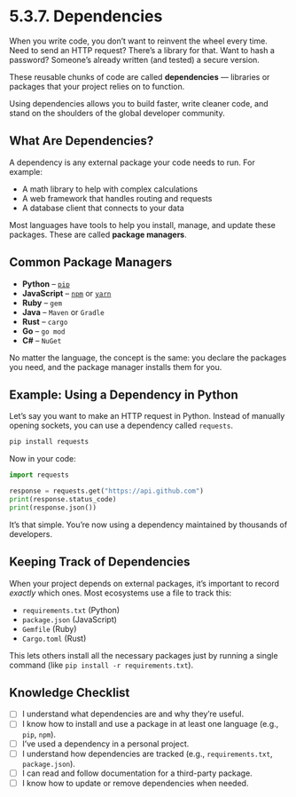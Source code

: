 # 5.3.7. Dependencies

When you write code, you don’t want to reinvent the wheel every time. Need to send an HTTP request? There’s a library for that. Want to hash a password? Someone’s already written (and tested) a secure version.

These reusable chunks of code are called **dependencies** — libraries or packages that your project relies on to function.

Using dependencies allows you to build faster, write cleaner code, and stand on the shoulders of the global developer community.

## What Are Dependencies?

A dependency is any external package your code needs to run. For example:

- A math library to help with complex calculations
- A web framework that handles routing and requests
- A database client that connects to your data

Most languages have tools to help you install, manage, and update these packages. These are called **package managers**.

## Common Package Managers

- **Python** – [`pip`](https://pypi.org/)
- **JavaScript** – [`npm`](https://www.npmjs.com/) or [`yarn`](https://yarnpkg.com/)
- **Ruby** – `gem`
- **Java** – `Maven` or `Gradle`
- **Rust** – `cargo`
- **Go** – `go mod`
- **C#** – `NuGet`

No matter the language, the concept is the same: you declare the packages you need, and the package manager installs them for you.

## Example: Using a Dependency in Python

Let’s say you want to make an HTTP request in Python. Instead of manually opening sockets, you can use a dependency called `requests`.

```bash
pip install requests
```

Now in your code:

```python
import requests

response = requests.get("https://api.github.com")
print(response.status_code)
print(response.json())
```

It’s that simple. You’re now using a dependency maintained by thousands of developers.

## Keeping Track of Dependencies

When your project depends on external packages, it’s important to record _exactly_ which ones. Most ecosystems use a file to track this:

- `requirements.txt` (Python)
- `package.json` (JavaScript)
- `Gemfile` (Ruby)
- `Cargo.toml` (Rust)

This lets others install all the necessary packages just by running a single command (like `pip install -r requirements.txt`).

## Knowledge Checklist

- [ ] I understand what dependencies are and why they’re useful.
- [ ] I know how to install and use a package in at least one language (e.g., `pip`, `npm`).
- [ ] I’ve used a dependency in a personal project.
- [ ] I understand how dependencies are tracked (e.g., `requirements.txt`, `package.json`).
- [ ] I can read and follow documentation for a third-party package.
- [ ] I know how to update or remove dependencies when needed.
